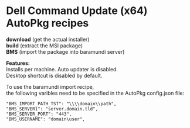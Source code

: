# Dell Command Update (x64) AutoPkg recipes
**download** (get the actual installer)  
**build** (extract the MSI package)  
**BMS** (import the package into baramundi server)

**Features:**  
Installs per machine.
Auto updater is disabled.  
Desktop shortcut is disabled by default.

To use the baramundi import recipe,<br>
the following varibles need to be specified in the AutoPkg config.json file:<br>
  ```"BMS_IMPORT_OU_GUID": "11111111-ABCD-1234-ABCD-12345678ABCD",
  "BMS_IMPORT_PATH_TST": "\\\\domain\\path",
  "BMS_SERVER1": "server.domain.tld",
  "BMS_SERVER_PORT": "443",
  "BMS_USERNAME": "domain\user",